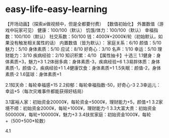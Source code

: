 # easy-life-easy-learning
【开场动画】（探索ai做视频中，但是全都要付费）
【数值初始化】
外置数值（游戏中玩家可见）
健康：100/100（默认）
饥饿/体力：100/100（默认）
幸福指数：100/100（默认）
社交系数：50/100
钱：4000¥+2000¥/轮（初始默认，如果没有触发相关属性的话）
内置数值（皆为默认）：
家庭关系：6/10
颜值：5/10
魅力：5/10
身体素质：5/10
应试：8/10
好奇心：3/10
名声：1/10
幸运：5/10
理财能力：3/10
疾病经验：2/10
知识积累：4/10
【属性抽卡】十选三
1.1健身：身体素质+3，魅力+3
1.2体弱多病：身体素质-3，疾病经验+6
1.3易胖体质：身体素质-1，颜值-2，疾病经验+1
1.4健康饮食：身体素质+1
1.5失眠：颜值-2，身体素质-2
1.6篮球：身体素质+1


2.1知天命：每轮幸福感+15
2.2抑郁：每轮幸福指数-50，好奇心-3
2.3幸运儿：幸运+5（每次灾难事件都能获得好结局）

3.1富裕人家：初始资金20000¥，每轮资金+5000¥，理财能力+5，颜值+1
3.2家境不顺：初始资金2000¥，每轮+1000¥，理财能力-1
3.3大富大贵：初始资金500000¥，每轮+100000¥，魅力+3
3.4扶贫家庭：初始资金1000¥，每轮+（500+500*轮数）

4.1

